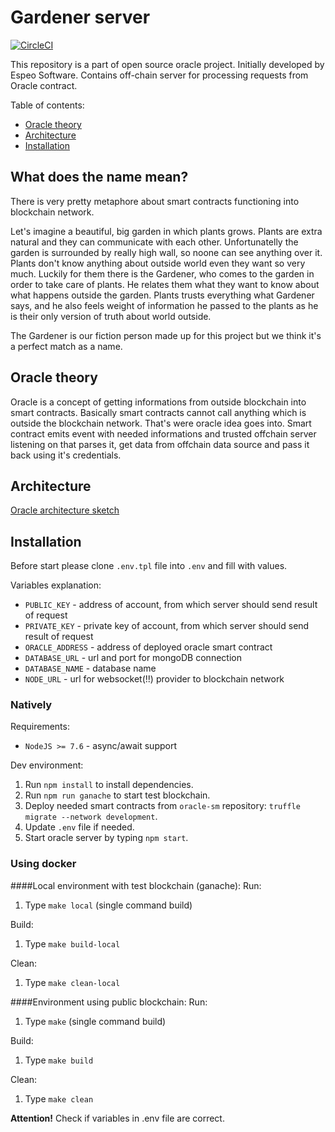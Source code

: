 # Gardener server

[![CircleCI](https://circleci.com/gh/espeo/blockchain-oracle-server.svg?style=shield)](https://circleci.com/gh/espeo/blockchain-oracle-server)

This repository is a part of open source oracle project. Initially developed by Espeo Software. 
Contains off-chain server for processing requests from Oracle contract.

Table of contents:
- [Oracle theory](#oracle-theory)
- [Architecture](#architecture)
- [Installation](#installation)

## What does the name mean?
There is very pretty metaphore about smart contracts functioning into blockchain network. 

Let's imagine a beautiful, big garden in which plants grows. Plants are extra natural and they can communicate with each other.
Unfortunatelly the garden is surrounded by really high wall, so noone can see anything over it. Plants don't know anything about outside world even they want so very much.
Luckily for them there is the Gardener, who comes to the garden in order to take care of plants. He relates them what they want to know about what happens outside the garden.
Plants trusts everything what Gardener says, and he also feels weight of information he passed to the plants as he is their only version of truth about world outside.

The Gardener is our fiction person made up for this project but we think it's a perfect match as a name.

## Oracle theory
Oracle is a concept of getting informations from outside blockchain into smart contracts. Basically smart contracts cannot call anything which is outside the blockchain network. That's were oracle idea goes into. Smart contract emits event with needed informations and trusted offchain server listening on that parses it, get data from offchain data source and pass it back using it's credentials.

## Architecture
[Oracle architecture sketch](images/OracleArchitecture.png) 

## Installation

Before start please clone `.env.tpl` file into `.env` and fill with values.

Variables explanation:
- `PUBLIC_KEY` - address of account, from which server should send result of request
- `PRIVATE_KEY` - private key of account, from which server should send result of request
- `ORACLE_ADDRESS` - address of deployed oracle smart contract
- `DATABASE_URL` - url and port for mongoDB connection
- `DATABASE_NAME` - database name
- `NODE_URL` - url for websocket(!!) provider to blockchain network

### Natively

Requirements:
- `NodeJS >= 7.6` - async/await support

Dev environment:
1. Run `npm install` to install dependencies.
2. Run `npm run ganache` to start test blockchain.
3. Deploy needed smart contracts from `oracle-sm` repository: `truffle migrate --network development`.
4. Update `.env` file if needed.
5. Start oracle server by typing `npm start`.

### Using docker

####Local environment with test blockchain (ganache):
Run:
1. Type `make local` (single command build)

Build:
1. Type `make build-local`

Clean:
1. Type `make clean-local`

####Environment using public blockchain:
Run:
1. Type `make` (single command build)

Build:
1. Type `make build`

Clean:
1. Type `make clean`

**Attention!** Check if variables in .env file are correct.
